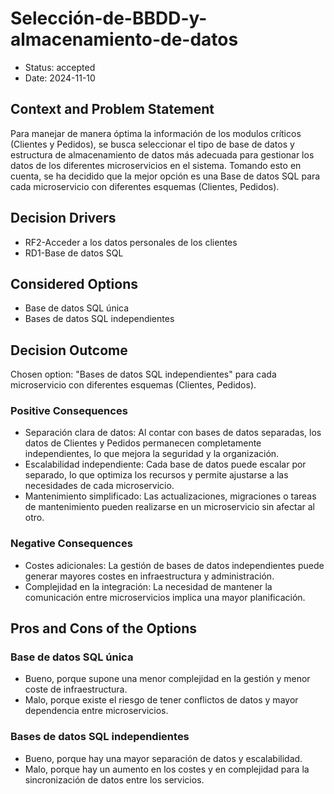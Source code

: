 # Selección-de-BBDD-y-almacenamiento-de-datos

* Status: accepted
* Date: 2024-11-10

## Context and Problem Statement

Para manejar de manera óptima la información de los modulos críticos (Clientes y Pedidos), se busca seleccionar el tipo de base de datos y estructura de almacenamiento de datos más adecuada para gestionar los datos de los diferentes microservicios en el sistema. Tomando esto en cuenta, se ha decidido que la mejor opción es una Base de datos SQL para cada microservicio con diferentes esquemas (Clientes, Pedidos).

## Decision Drivers

* RF2-Acceder a los datos personales de los clientes
* RD1-Base de datos SQL

## Considered Options

* Base de datos SQL única
* Bases de datos SQL independientes

## Decision Outcome

Chosen option: "Bases de datos SQL independientes" para cada microservicio con diferentes esquemas (Clientes, Pedidos).

### Positive Consequences

* Separación clara de datos: Al contar con bases de datos separadas, los datos de Clientes y Pedidos permanecen completamente independientes, lo que mejora la seguridad y la organización.
* Escalabilidad independiente: Cada base de datos puede escalar por separado, lo que optimiza los recursos y permite ajustarse a las necesidades de cada microservicio.
* Mantenimiento simplificado: Las actualizaciones, migraciones o tareas de mantenimiento pueden realizarse en un microservicio sin afectar al otro.

### Negative Consequences

* Costes adicionales: La gestión de bases de datos independientes puede generar mayores costes en infraestructura y administración.
* Complejidad en la integración: La necesidad de mantener la comunicación entre microservicios implica una mayor planificación.

## Pros and Cons of the Options

### Base de datos SQL única

* Bueno, porque supone una menor complejidad en la gestión y menor coste de infraestructura.
* Malo, porque existe el riesgo de tener conflictos de datos y mayor dependencia entre microservicios.

### Bases de datos SQL independientes

* Bueno, porque hay una mayor separación de datos y escalabilidad.
* Malo, porque hay un aumento en los costes y en complejidad para la sincronización de datos entre los servicios.
